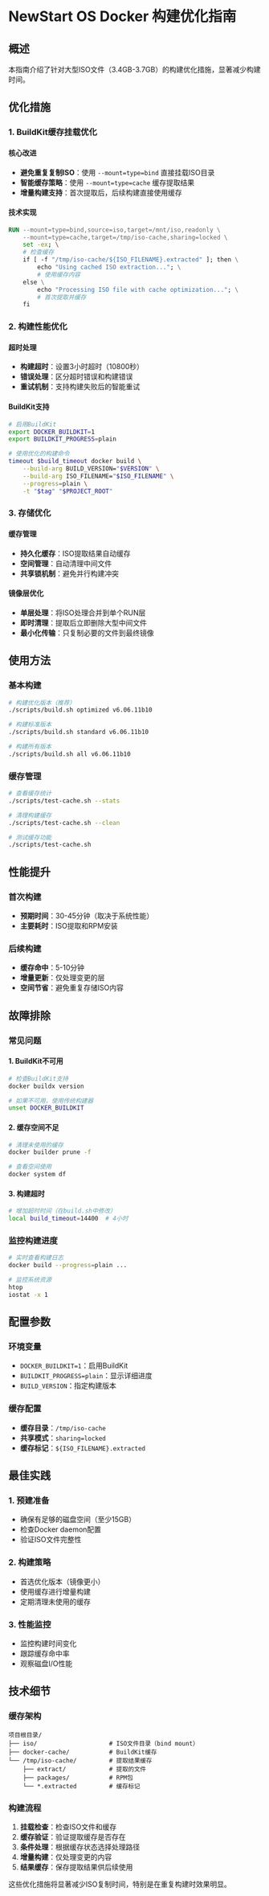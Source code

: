 # NewStart OS Docker 构建优化指南

## 概述

本指南介绍了针对大型ISO文件（3.4GB-3.7GB）的构建优化措施，显著减少构建时间。

## 优化措施

### 1. BuildKit缓存挂载优化

#### 核心改进
- **避免重复复制ISO**：使用 `--mount=type=bind` 直接挂载ISO目录
- **智能缓存策略**：使用 `--mount=type=cache` 缓存提取结果
- **增量构建支持**：首次提取后，后续构建直接使用缓存

#### 技术实现
```dockerfile
RUN --mount=type=bind,source=iso,target=/mnt/iso,readonly \
    --mount=type=cache,target=/tmp/iso-cache,sharing=locked \
    set -ex; \
    # 检查缓存
    if [ -f "/tmp/iso-cache/${ISO_FILENAME}.extracted" ]; then \
        echo "Using cached ISO extraction..."; \
        # 使用缓存内容
    else \
        echo "Processing ISO file with cache optimization..."; \
        # 首次提取并缓存
    fi
```

### 2. 构建性能优化

#### 超时处理
- **构建超时**：设置3小时超时（10800秒）
- **错误处理**：区分超时错误和构建错误
- **重试机制**：支持构建失败后的智能重试

#### BuildKit支持
```bash
# 启用BuildKit
export DOCKER_BUILDKIT=1
export BUILDKIT_PROGRESS=plain

# 使用优化的构建命令
timeout $build_timeout docker build \
    --build-arg BUILD_VERSION="$VERSION" \
    --build-arg ISO_FILENAME="$ISO_FILENAME" \
    --progress=plain \
    -t "$tag" "$PROJECT_ROOT"
```

### 3. 存储优化

#### 缓存管理
- **持久化缓存**：ISO提取结果自动缓存
- **空间管理**：自动清理中间文件
- **共享锁机制**：避免并行构建冲突

#### 镜像层优化
- **单层处理**：将ISO处理合并到单个RUN层
- **即时清理**：提取后立即删除大型中间文件
- **最小化传输**：只复制必要的文件到最终镜像

## 使用方法

### 基本构建
```bash
# 构建优化版本（推荐）
./scripts/build.sh optimized v6.06.11b10

# 构建标准版本
./scripts/build.sh standard v6.06.11b10

# 构建所有版本
./scripts/build.sh all v6.06.11b10
```

### 缓存管理
```bash
# 查看缓存统计
./scripts/test-cache.sh --stats

# 清理构建缓存
./scripts/test-cache.sh --clean

# 测试缓存功能
./scripts/test-cache.sh
```

## 性能提升

### 首次构建
- **预期时间**：30-45分钟（取决于系统性能）
- **主要耗时**：ISO提取和RPM安装

### 后续构建
- **缓存命中**：5-10分钟
- **增量更新**：仅处理变更的层
- **空间节省**：避免重复存储ISO内容

## 故障排除

### 常见问题

#### 1. BuildKit不可用
```bash
# 检查BuildKit支持
docker buildx version

# 如果不可用，使用传统构建器
unset DOCKER_BUILDKIT
```

#### 2. 缓存空间不足
```bash
# 清理未使用的缓存
docker builder prune -f

# 查看空间使用
docker system df
```

#### 3. 构建超时
```bash
# 增加超时时间（在build.sh中修改）
local build_timeout=14400  # 4小时
```

### 监控构建进度
```bash
# 实时查看构建日志
docker build --progress=plain ...

# 监控系统资源
htop
iostat -x 1
```

## 配置参数

### 环境变量
- `DOCKER_BUILDKIT=1`：启用BuildKit
- `BUILDKIT_PROGRESS=plain`：显示详细进度
- `BUILD_VERSION`：指定构建版本

### 缓存配置
- **缓存目录**：`/tmp/iso-cache`
- **共享模式**：`sharing=locked`
- **缓存标记**：`${ISO_FILENAME}.extracted`

## 最佳实践

### 1. 预建准备
- 确保有足够的磁盘空间（至少15GB）
- 检查Docker daemon配置
- 验证ISO文件完整性

### 2. 构建策略
- 首选优化版本（镜像更小）
- 使用缓存进行增量构建
- 定期清理未使用的缓存

### 3. 性能监控
- 监控构建时间变化
- 跟踪缓存命中率
- 观察磁盘I/O性能

## 技术细节

### 缓存架构
```
项目根目录/
├── iso/                    # ISO文件目录（bind mount）
├── docker-cache/           # BuildKit缓存
└── /tmp/iso-cache/         # 提取结果缓存
    ├── extract/            # 提取的文件
    ├── packages/           # RPM包
    └── *.extracted         # 缓存标记
```

### 构建流程
1. **挂载检查**：检查ISO文件和缓存
2. **缓存验证**：验证提取缓存是否存在
3. **条件处理**：根据缓存状态选择处理路径
4. **增量构建**：仅处理变更的内容
5. **结果缓存**：保存提取结果供后续使用

这些优化措施将显著减少ISO复制时间，特别是在重复构建时效果明显。